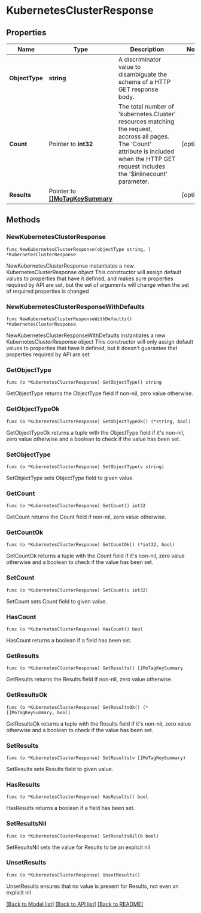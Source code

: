 # KubernetesClusterResponse

## Properties

Name | Type | Description | Notes
------------ | ------------- | ------------- | -------------
**ObjectType** | **string** | A discriminator value to disambiguate the schema of a HTTP GET response body. | 
**Count** | Pointer to **int32** | The total number of &#39;kubernetes.Cluster&#39; resources matching the request, accross all pages. The &#39;Count&#39; attribute is included when the HTTP GET request includes the &#39;$inlinecount&#39; parameter. | [optional] 
**Results** | Pointer to [**[]MoTagKeySummary**](MoTagKeySummary.md) |  | [optional] 

## Methods

### NewKubernetesClusterResponse

`func NewKubernetesClusterResponse(objectType string, ) *KubernetesClusterResponse`

NewKubernetesClusterResponse instantiates a new KubernetesClusterResponse object
This constructor will assign default values to properties that have it defined,
and makes sure properties required by API are set, but the set of arguments
will change when the set of required properties is changed

### NewKubernetesClusterResponseWithDefaults

`func NewKubernetesClusterResponseWithDefaults() *KubernetesClusterResponse`

NewKubernetesClusterResponseWithDefaults instantiates a new KubernetesClusterResponse object
This constructor will only assign default values to properties that have it defined,
but it doesn't guarantee that properties required by API are set

### GetObjectType

`func (o *KubernetesClusterResponse) GetObjectType() string`

GetObjectType returns the ObjectType field if non-nil, zero value otherwise.

### GetObjectTypeOk

`func (o *KubernetesClusterResponse) GetObjectTypeOk() (*string, bool)`

GetObjectTypeOk returns a tuple with the ObjectType field if it's non-nil, zero value otherwise
and a boolean to check if the value has been set.

### SetObjectType

`func (o *KubernetesClusterResponse) SetObjectType(v string)`

SetObjectType sets ObjectType field to given value.


### GetCount

`func (o *KubernetesClusterResponse) GetCount() int32`

GetCount returns the Count field if non-nil, zero value otherwise.

### GetCountOk

`func (o *KubernetesClusterResponse) GetCountOk() (*int32, bool)`

GetCountOk returns a tuple with the Count field if it's non-nil, zero value otherwise
and a boolean to check if the value has been set.

### SetCount

`func (o *KubernetesClusterResponse) SetCount(v int32)`

SetCount sets Count field to given value.

### HasCount

`func (o *KubernetesClusterResponse) HasCount() bool`

HasCount returns a boolean if a field has been set.

### GetResults

`func (o *KubernetesClusterResponse) GetResults() []MoTagKeySummary`

GetResults returns the Results field if non-nil, zero value otherwise.

### GetResultsOk

`func (o *KubernetesClusterResponse) GetResultsOk() (*[]MoTagKeySummary, bool)`

GetResultsOk returns a tuple with the Results field if it's non-nil, zero value otherwise
and a boolean to check if the value has been set.

### SetResults

`func (o *KubernetesClusterResponse) SetResults(v []MoTagKeySummary)`

SetResults sets Results field to given value.

### HasResults

`func (o *KubernetesClusterResponse) HasResults() bool`

HasResults returns a boolean if a field has been set.

### SetResultsNil

`func (o *KubernetesClusterResponse) SetResultsNil(b bool)`

 SetResultsNil sets the value for Results to be an explicit nil

### UnsetResults
`func (o *KubernetesClusterResponse) UnsetResults()`

UnsetResults ensures that no value is present for Results, not even an explicit nil

[[Back to Model list]](../README.md#documentation-for-models) [[Back to API list]](../README.md#documentation-for-api-endpoints) [[Back to README]](../README.md)


